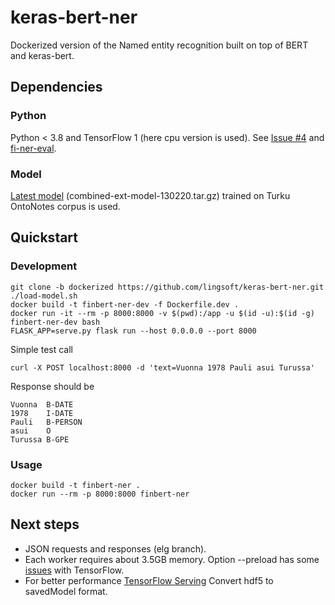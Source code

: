 # keras-bert-ner

Dockerized version of the Named entity recognition built on top of BERT 
and keras-bert. 

## Dependencies

### Python

Python < 3.8 and TensorFlow 1 (here cpu version is used). See 
[Issue #4](https://github.com/spyysalo/keras-bert-ner/issues/4) and
[fi-ner-eval](https://github.com/aajanki/fi-ner-eval#turku-ner).

### Model  

[Latest model](https://turkunlp.org/fin-ner.html) (combined-ext-model-130220.tar.gz) 
trained on Turku OntoNotes corpus is used.

## Quickstart

### Development

```
git clone -b dockerized https://github.com/lingsoft/keras-bert-ner.git
./load-model.sh
docker build -t finbert-ner-dev -f Dockerfile.dev .
docker run -it --rm -p 8000:8000 -v $(pwd):/app -u $(id -u):$(id -g) finbert-ner-dev bash
FLASK_APP=serve.py flask run --host 0.0.0.0 --port 8000
```

Simple test call

```
curl -X POST localhost:8000 -d 'text=Vuonna 1978 Pauli asui Turussa'
```

Response should be

```
Vuonna  B-DATE
1978    I-DATE
Pauli   B-PERSON
asui    O
Turussa B-GPE
```

### Usage

```
docker build -t finbert-ner .
docker run --rm -p 8000:8000 finbert-ner
```

## Next steps

- JSON requests and responses (elg branch).
- Each worker requires about 3.5GB memory. Option --preload has some 
  [issues](https://github.com/benoitc/gunicorn/issues/2369) with TensorFlow.
- For better performance [TensorFlow Serving](https://www.tensorflow.org/tfx/guide/serving)
  Convert hdf5 to savedModel format.
